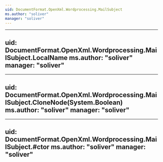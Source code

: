 ```yaml
---
uid: DocumentFormat.OpenXml.Wordprocessing.MailSubject
ms.author: "soliver"
manager: "soliver"
---
```


---
uid: DocumentFormat.OpenXml.Wordprocessing.MailSubject.LocalName
ms.author: "soliver"
manager: "soliver"
---

---
uid: DocumentFormat.OpenXml.Wordprocessing.MailSubject.CloneNode(System.Boolean)
ms.author: "soliver"
manager: "soliver"
---

---
uid: DocumentFormat.OpenXml.Wordprocessing.MailSubject.#ctor
ms.author: "soliver"
manager: "soliver"
---
